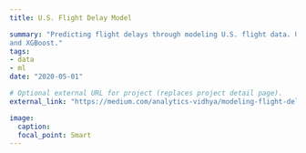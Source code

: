 ```yaml
---
title: U.S. Flight Delay Model

summary: "Predicting flight delays through modeling U.S. flight data. Uses models such as Linear Regression, Random Forest
and XGBoost."
tags:
- data
- ml
date: "2020-05-01"

# Optional external URL for project (replaces project detail page).
external_link: "https://medium.com/analytics-vidhya/modeling-flight-delays-through-u-s-flight-data-2f0b3d7e2c89"

image:
  caption: 
  focal_point: Smart
---
```

